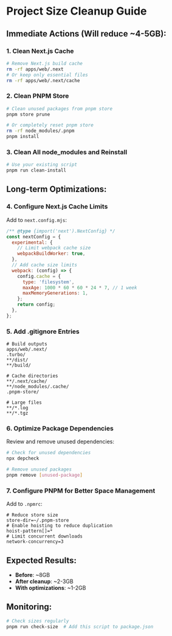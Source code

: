 # Project Size Cleanup Guide

## Immediate Actions (Will reduce ~4-5GB):

### 1. Clean Next.js Cache
```bash
# Remove Next.js build cache
rm -rf apps/web/.next
# Or keep only essential files
rm -rf apps/web/.next/cache
```

### 2. Clean PNPM Store
```bash
# Clean unused packages from pnpm store
pnpm store prune

# Or completely reset pnpm store
rm -rf node_modules/.pnpm
pnpm install
```

### 3. Clean All node_modules and Reinstall
```bash
# Use your existing script
pnpm run clean-install
```

## Long-term Optimizations:

### 4. Configure Next.js Cache Limits
Add to `next.config.mjs`:
```javascript
/** @type {import('next').NextConfig} */
const nextConfig = {
  experimental: {
    // Limit webpack cache size
    webpackBuildWorker: true,
  },
  // Add cache size limits
  webpack: (config) => {
    config.cache = {
      type: 'filesystem',
      maxAge: 1000 * 60 * 60 * 24 * 7, // 1 week
      maxMemoryGenerations: 1,
    };
    return config;
  },
};
```

### 5. Add .gitignore Entries
```gitignore
# Build outputs
apps/web/.next/
.turbo/
**/dist/
**/build/

# Cache directories
**/.next/cache/
**/node_modules/.cache/
.pnpm-store/

# Large files
**/*.log
**/*.tgz
```

### 6. Optimize Package Dependencies
Review and remove unused dependencies:
```bash
# Check for unused dependencies
npx depcheck

# Remove unused packages
pnpm remove [unused-package]
```

### 7. Configure PNPM for Better Space Management
Add to `.npmrc`:
```
# Reduce store size
store-dir=~/.pnpm-store
# Enable hoisting to reduce duplication
hoist-pattern[]=*
# Limit concurrent downloads
network-concurrency=3
```

## Expected Results:
- **Before**: ~8GB
- **After cleanup**: ~2-3GB
- **With optimizations**: ~1-2GB

## Monitoring:
```bash
# Check sizes regularly
pnpm run check-size  # Add this script to package.json
```